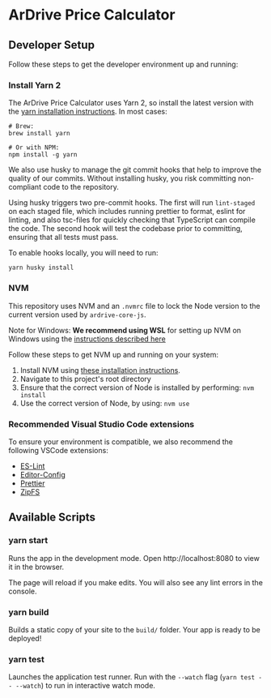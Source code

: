 # ArDrive Price Calculator

## Developer Setup

Follow these steps to get the developer environment up and running:

### Install Yarn 2

The ArDrive Price Calculator uses Yarn 2, so install the latest version with the [yarn installation instructions][yarn-install]. In most cases:

```shell
# Brew:
brew install yarn

# Or with NPM:
npm install -g yarn
```

We also use husky to manage the git commit hooks that help to improve the quality of our commits. Without installing husky, you risk committing non-compliant code to the repository.

Using husky triggers two pre-commit hooks. The first will run `lint-staged` on each staged file, which includes running prettier to format, eslint for linting, and also tsc-files for quickly checking that TypeScript can compile the code. The second hook will test the codebase prior to committing, ensuring that all tests must pass.

To enable hooks locally, you will need to run:

```shell
yarn husky install
```

### NVM

This repository uses NVM and an `.nvmrc` file to lock the Node version to the current version used by `ardrive-core-js`.

Note for Windows: **We recommend using WSL** for setting up NVM on Windows using the [instructions described here][wsl-install]

Follow these steps to get NVM up and running on your system:

1. Install NVM using [these installation instructions][nvm-install].
2. Navigate to this project's root directory
3. Ensure that the correct version of Node is installed by performing: `nvm install`
4. Use the correct version of Node, by using: `nvm use`

### Recommended Visual Studio Code extensions

To ensure your environment is compatible, we also recommend the following VSCode extensions:

-   [ES-Lint][eslint-vscode]
-   [Editor-Config][editor-config-vscode]
-   [Prettier][prettier-vscode]
-   [ZipFS][zipfs-vscode]

## Available Scripts

### yarn start

Runs the app in the development mode.
Open http://localhost:8080 to view it in the browser.

The page will reload if you make edits.
You will also see any lint errors in the console.

### yarn build

Builds a static copy of your site to the `build/` folder.
Your app is ready to be deployed!

### yarn test

Launches the application test runner.
Run with the `--watch` flag (`yarn test -- --watch`) to run in interactive watch mode.

[yarn-install]: https://yarnpkg.com/getting-started/install
[nvm-install]: https://github.com/nvm-sh/nvm#installing-and-updating
[wsl-install]: https://code.visualstudio.com/docs/remote/wsl
[editor-config-vscode]: https://marketplace.visualstudio.com/items?itemName=EditorConfig.EditorConfig
[prettier-vscode]: https://marketplace.visualstudio.com/items?itemName=esbenp.prettier-vscode
[zipfs-vscode]: https://marketplace.visualstudio.com/items?itemName=arcanis.vscode-zipfs
[eslint-vscode]: https://marketplace.visualstudio.com/items?itemName=dbaeumer.vscode-eslint
